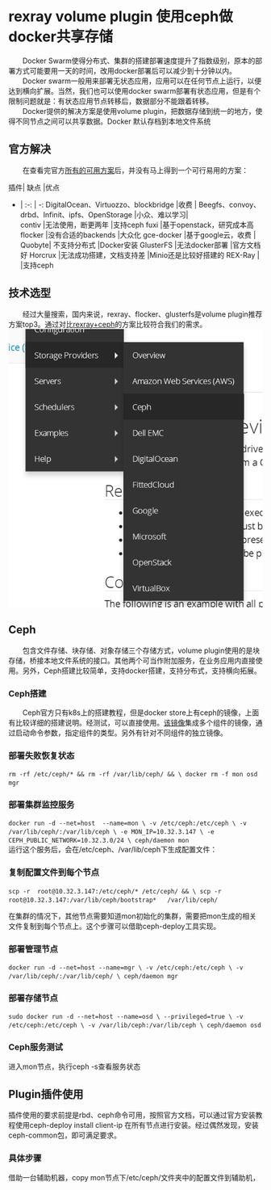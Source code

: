 # rexray volume plugin 使用ceph做docker共享存储
　　Docker Swarm使得分布式、集群的搭建部署速度提升了指数级别，原本的部署方式可能要用一天的时间，改用docker部署后可以减少到十分钟以内。  
　　Docker swarm一般用来部署无状态应用，应用可以在任何节点上运行，以便达到横向扩展。当然，我们也可以使用docker swarm部署有状态应用，但是有个限制问题就是：有状态应用节点转移后，数据部分不能跟着转移。  
　　Docker提供的解决方案是使用volume plugin，把数据存储到统一的地方，使得不同节点之间可以共享数据。Docker 默认存档到本地文件系统

## 官方解决

　　在查看完官方[所有的可用方案](https://docs.docker.com/engine/extend/legacy_plugins/#finding-a-plugin)后，并没有马上得到一个可行易用的方案：

 

插件|	缺点	|优点
- | :-: | -: 
DigitalOcean、Virtuozzo、blockbridge	|收费	|
Beegfs、convoy、drbd、Infinit、ipfs、OpenStorage	|小众、难以学习|	
contiv	|无法使用，断更两年	|支持ceph
fuxi	|基于openstack，研究成本高	
flocker	|没有合适的backends	|大众化
gce-docker	|基于google云，收费	|
Quobyte|	不支持分布式	|Docker安装
GlusterFS	|无法docker部署	|官方文档好
Horcrux	|无法成功搭建，文档支持差	|Minio还是比较好搭建的
REX-Ray	|	|支持ceph


## 技术选型
　　经过大量搜索，国内来说，rexray、flocker、glusterfs是volume plugin推荐方案top3。通过对比[rexray+ceph](https://rexray.readthedocs.io/en/stable/user-guide/storage-providers/ceph/)的方案比较符合我们的需求。
![Aaron Swartz](pic1.png)

## Ceph
　　包含文件存储、块存储、对象存储三个存储方式，volume plugin使用的是块存储，桥接本地文件系统的接口。其他两个可当作附加服务，在业务应用内直接使用。另外，Ceph搭建比较简单，支持docker搭建，支持分布式，支持横向拓展。
### Ceph搭建
　　Ceph官方只有k8s上的搭建教程，但是docker store上有ceph的镜像，上面有比较详细的搭建说明。经测试，可以直接使用。[该镜像](https://store.docker.com/community/images/ceph/daemon)集成多个组件的镜像，通过启动命令参数，指定组件的类型。另外有针对不同组件的独立镜像。
### 部署失败恢复状态
`rm -rf /etc/ceph/* && rm -rf /var/lib/ceph/ && \
docker rm -f mon osd mgr`

### 部署集群监控服务
`docker run -d --net=host  --name=mon \
-v /etc/ceph:/etc/ceph \
-v /var/lib/ceph/:/var/lib/ceph \
-e MON_IP=10.32.3.147 \
-e CEPH_PUBLIC_NETWORK=10.32.3.0/24 \
ceph/daemon mon`  
运行这个服务后，会在/etc/ceph、/var/lib/ceph下生成配置文件：


### 复制配置文件到每个节点
`scp -r  root@10.32.3.147:/etc/ceph/* /etc/ceph/ && \
scp -r root@10.32.3.147:/var/lib/ceph/bootstrap*   /var/lib/ceph/`

在集群的情况下，其他节点需要知道mon初始化的集群，需要把mon生成的相关文件复制到每个节点上。这个步骤可以借助ceph-deploy工具实现。

### 部署管理节点
`docker run -d --net=host --name=mgr \
-v /etc/ceph:/etc/ceph \
-v /var/lib/ceph/:/var/lib/ceph/ \
ceph/daemon mgr`

### 部署存储节点
`sudo docker run -d --net=host --name=osd \
--privileged=true \
-v /etc/ceph:/etc/ceph \
-v /var/lib/ceph:/var/lib/ceph \
ceph/daemon osd`
### Ceph服务测试
进入mon节点，执行ceph -s查看服务状态

## Plugin插件使用
插件使用的要求前提是rbd、ceph命令可用，按照官方文档，可以通过官方安装教程使用ceph-deploy install client-ip  在所有节点进行安装。经过偶然发现，安装ceph-common包，即可满足要求。
### 具体步骤
借助一台辅助机器，copy mon节点下/etc/ceph/文件夹中的配置文件到辅助机，




